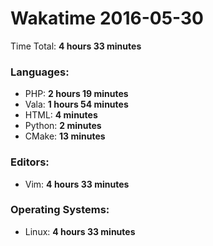 # Wakatime 2016-05-30

Time Total: **4 hours 33 minutes**

### Languages:
- PHP: **2 hours 19 minutes** 
- Vala: **1 hours 54 minutes** 
- HTML: **4 minutes** 
- Python: **2 minutes** 
- CMake: **13 minutes** 

### Editors:
- Vim: **4 hours 33 minutes** 

### Operating Systems:
- Linux: **4 hours 33 minutes** 

